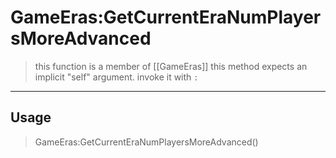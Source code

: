 # GameEras:GetCurrentEraNumPlayersMoreAdvanced
> this function is a member of [[GameEras]]
> this method expects an implicit "self" argument. invoke it with `:`
-----
## Usage
> GameEras:GetCurrentEraNumPlayersMoreAdvanced()
